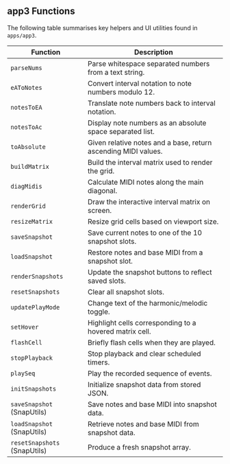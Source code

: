 ## app3 Functions

The following table summarises key helpers and UI utilities found in `apps/app3`.

| Function | Description |
| -------- | ----------- |
| `parseNums` | Parse whitespace separated numbers from a text string. |
| `eAToNotes` | Convert interval notation to note numbers modulo 12. |
| `notesToEA` | Translate note numbers back to interval notation. |
| `notesToAc` | Display note numbers as an absolute space separated list. |
| `toAbsolute` | Given relative notes and a base, return ascending MIDI values. |
| `buildMatrix` | Build the interval matrix used to render the grid. |
| `diagMidis` | Calculate MIDI notes along the main diagonal. |
| `renderGrid` | Draw the interactive interval matrix on screen. |
| `resizeMatrix` | Resize grid cells based on viewport size. |
| `saveSnapshot` | Save current notes to one of the 10 snapshot slots. |
| `loadSnapshot` | Restore notes and base MIDI from a snapshot slot. |
| `renderSnapshots` | Update the snapshot buttons to reflect saved slots. |
| `resetSnapshots` | Clear all snapshot slots. |
| `updatePlayMode` | Change text of the harmonic/melodic toggle. |
| `setHover` | Highlight cells corresponding to a hovered matrix cell. |
| `flashCell` | Briefly flash cells when they are played. |
| `stopPlayback` | Stop playback and clear scheduled timers. |
| `playSeq` | Play the recorded sequence of events. |
| `initSnapshots` | Initialize snapshot data from stored JSON. |
| `saveSnapshot` (SnapUtils) | Save notes and base MIDI into snapshot data. |
| `loadSnapshot` (SnapUtils) | Retrieve notes and base MIDI from snapshot data. |
| `resetSnapshots` (SnapUtils) | Produce a fresh snapshot array. |

